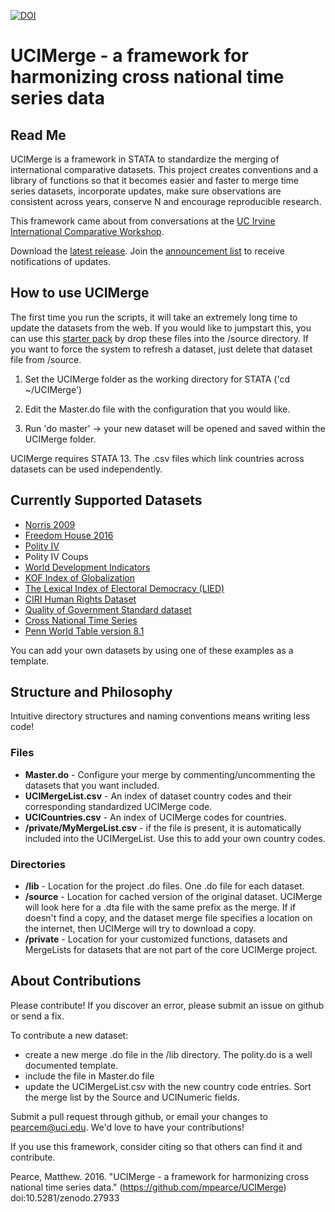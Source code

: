 [![DOI](https://zenodo.org/badge/3897/mpearce/UCIMerge.svg)](https://zenodo.org/badge/latestdoi/3897/mpearce/UCIMerge)

# UCIMerge - a framework for harmonizing cross national time series data

## Read Me
UCIMerge is a framework in STATA to standardize the merging of international comparative datasets. This project creates conventions and a library of functions so that it becomes easier and faster to merge time series datasets, incorporate updates, make sure observations are consistent across years, conserve N and encourage reproducible research.

This framework came about from conversations at the [UC Irvine International Comparative Workshop](http://sites.uci.edu/icsw/).

Download the [latest release](https://github.com/mpearce/UCIMerge/releases/latest). Join the [announcement list](http://eepurl.com/btU40r) to receive notifications of updates.

## How to use UCIMerge

The first time you run the scripts, it will take an extremely long time to update the datasets from the web. If you would like to jumpstart this, you can use this [starter pack](http://mattpearce.name/files/UCIMergeStarterPack.zip) by drop these files into the /source directory. If you want to force the system to refresh a dataset, just delete that dataset file from /source.

1. Set the UCIMerge folder as the working directory for STATA ('cd ~/UCIMerge')

2. Edit the Master.do file with the configuration that you would like.

3. Run 'do master' -> your new dataset will be opened and saved within the UCIMerge folder.

UCIMerge requires STATA 13. The .csv files which link countries across datasets can be used independently.

## Currently Supported Datasets

* [Norris 2009](https://sites.google.com/site/pippanorris3/research/data#TOC-Democracy-Time-series-Data-Release-3.0-January-2009)
* [Freedom House 2016](https://freedomhouse.org/report/freedom-world/freedom-world-2015)
* [Polity IV](http://www.systemicpeace.org/polityproject.html)
* Polity IV Coups
* [World Development Indicators](http://data.worldbank.org)
* [KOF Index of Globalization](http://globalization.kof.ethz.ch)
* [The Lexical Index of Electoral Democracy (LIED)](http://ps.au.dk/forskning/forskningsprojekter/dedere/datasets/)
* [CIRI Human Rights Dataset](http://www.humanrightsdata.com)
* [Quality of Government Standard dataset](http://qog.pol.gu.se/data/datadownloads/qogstandarddata)
* [Cross National Time Series](http://www.cntsdata.com)
* [Penn World Table version 8.1](http://www.rug.nl/research/ggdc/data/pwt/pwt-8.1)

You can add your own datasets by using one of these examples as a template.

## Structure and Philosophy

Intuitive directory structures and naming conventions means writing less code!

### Files
* **Master.do** - Configure your merge by commenting/uncommenting the datasets that you want included.
* **UCIMergeList.csv** - An index of dataset country codes and their corresponding standardized UCIMerge code.
* **UCICountries.csv** - An index of UCIMerge codes for countries.
* **/private/MyMergeList.csv** - if the file is present, it is automatically included into the UCIMergeList. Use this to add your own country codes.

### Directories
* **/lib** - Location for the project .do files. One .do file for each dataset.
* **/source** - Location for cached version of the original dataset. UCIMerge will look here for a .dta file with the same prefix as the merge. If if doesn't find a copy, and the dataset merge file specifies a location on the internet, then UCIMerge will try to download a copy.
* **/private** - Location for your customized functions, datasets and MergeLists for datasets that are not part of the core UCIMerge project.

## About Contributions
Please contribute! If you discover an error, please submit an issue on github or send a fix.

To contribute a new dataset:
* create a new merge .do file in the /lib directory. The polity.do is a well documented template.
* include the file in Master.do file
* update the UCIMergeList.csv with the new country code entries. Sort the merge list by the Source and UCINumeric fields.

Submit a pull request through github, or email your changes to [pearcem@uci.edu](mailto:pearcem@uci.edu). We'd love to have your contributions!

If you use this framework, consider citing so that others can find it and contribute.

Pearce, Matthew. 2016. "UCIMerge - a framework for harmonizing cross national time series data." (https://github.com/mpearce/UCIMerge) doi:10.5281/zenodo.27933
